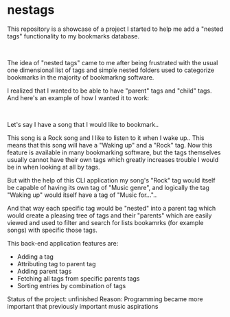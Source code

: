 # nestags
This repository is a showcase of a project I started to help me add a "nested tags" functionality to my bookmarks database.⠀

⠀

The idea of "nested tags" came to me after being frustrated with the usual one dimensional list of tags and simple nested folders used to categorize bookmarks in the majority of bookmarkng software.

I realized that I wanted to be able to have "parent" tags and "child" tags. And here's an example of how I wanted it to work:
⠀

⠀

Let's say I have a song that I would like to bookmark..

This song is a Rock song and I like to listen to it when I wake up..
This means that this song will have a "Waking up" and a "Rock" tag. Now this feature is available in many bookmarking software, but the tags themselves usually cannot have their own tags which greatly increases trouble I would be in when looking at all by tags.

But with the help of this CLI application my song's "Rock" tag would itself be capable of having its own tag of "Music genre", and logically the tag "Waking up" would itself have a tag of "Music for..."..

And that way each specific tag would be "nested" into a parent tag which would create a pleasing tree of tags and their "parents" which are easily viewed and used to filter and search for lists bookamrks (for example songs) with specific those tags.

This back-end application features are:
- Adding a tag
- Attributing tag to parent tag
- Adding parent tags
- Fetching all tags from specific parents tags
- Sorting entries by combination of tags

Status of the project: unfinished
Reason: Programming became more important that previously important music aspirations
